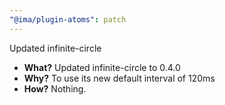 ```yaml
---
"@ima/plugin-atoms": patch
---
```

Updated infinite-circle

- **What?** Updated infinite-circle to 0.4.0
- **Why?** To use its new default interval of 120ms
- **How?** Nothing.
